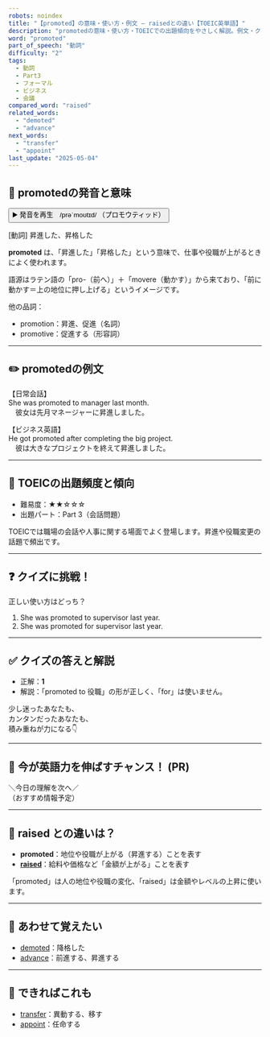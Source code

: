 ```yaml
---
robots: noindex
title: "【promoted】の意味・使い方・例文 ― raisedとの違い【TOEIC英単語】"
description: "promotedの意味・使い方・TOEICでの出題傾向をやさしく解説。例文・クイズ付きでraisedとの違いもわかりやすく学べます。"
word: "promoted"
part_of_speech: "動詞"
difficulty: "2"
tags:
  - 動詞
  - Part3
  - フォーマル
  - ビジネス
  - 会議
compared_word: "raised"
related_words:
  - "demoted"
  - "advance"
next_words:
  - "transfer"
  - "appoint"
last_update: "2025-05-04"
---
```


## 🔰 promotedの発音と意味

<button class="play-audio" onclick="playTTS('promoted')">
  <span class="play-audio-main">
    ▶️ 発音を再生　/prəˈmoʊtɪd/
  </span>
  <span class="play-audio-sub">
    （プロモウティッド）
  </span>
</button>

[動詞] 昇進した、昇格した

**promoted** は、「昇進した」「昇格した」という意味で、仕事や役職が上がるときによく使われます。

語源はラテン語の「pro-（前へ）」＋「movere（動かす）」から来ており、「前に動かす＝上の地位に押し上げる」というイメージです。

他の品詞：  
- promotion：昇進、促進（名詞）
- promotive：促進する（形容詞）

---

## ✏️ promotedの例文

【日常会話】  
She was promoted to manager last month.  
　彼女は先月マネージャーに昇進しました。

【ビジネス英語】  
He got promoted after completing the big project.  
　彼は大きなプロジェクトを終えて昇進しました。

---

## 🎯 TOEICの出題頻度と傾向

- 難易度：★★☆☆☆
- 出題パート：Part 3（会話問題）

TOEICでは職場の会話や人事に関する場面でよく登場します。昇進や役職変更の話題で頻出です。

---

## ❓ クイズに挑戦！

正しい使い方はどっち？

1. She was promoted to supervisor last year.  
2. She was promoted for supervisor last year.

---

## ✅ クイズの答えと解説

- 正解：**1**
- 解説：「promoted to 役職」の形が正しく、「for」は使いません。

少し迷ったあなたも、  
カンタンだったあなたも、  
積み重ねが力になる👇️

---

## 🚀 今が英語力を伸ばすチャンス！ (PR)

<div class="info-center">
＼今日の理解を次へ／<br>  
（おすすめ情報予定）
</div>

---

## 🤔  raised との違いは？

- **promoted**：地位や役職が上がる（昇進する）ことを表す
- **[raised](/word/raised)**：給料や価格など「金額が上がる」ことを表す

「promoted」は人の地位や役職の変化、「raised」は金額やレベルの上昇に使います。

---

## 🧩 あわせて覚えたい

- [demoted](/word/demoted)：降格した
- [advance](/word/advance)：前進する、昇進する

---

## 📖 できればこれも

- [transfer](/word/transfer)：異動する、移す
- [appoint](/word/appoint)：任命する

<!-- cvid: aid47_bid45 -->
